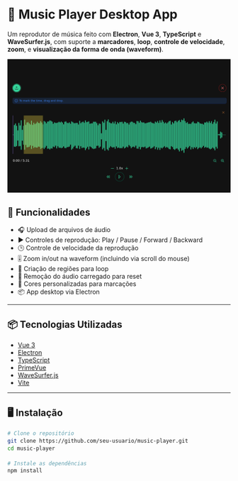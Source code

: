 # 🎵 Music Player Desktop App

Um reprodutor de música feito com **Electron**, **Vue 3**, **TypeScript** e **WaveSurfer.js**, com suporte a **marcadores**, **loop**, **controle de velocidade**, **zoom**, e **visualização da forma de onda (waveform)**.

![screenshot](./assets/screenshot.png)

## 🚀 Funcionalidades

- 🎧 Upload de arquivos de áudio
- ▶️ Controles de reprodução: Play / Pause / Forward / Backward
- 🕒 Controle de velocidade da reprodução
- 🎚️ Zoom in/out na waveform (incluindo via scroll do mouse)
- 🔁 Criação de regiões para loop
- 🧼 Remoção do áudio carregado para reset
- 🎨 Cores personalizadas para marcações
- 📦 App desktop via Electron

---

## 📦 Tecnologias Utilizadas

- [Vue 3](https://vuejs.org/)
- [Electron](https://www.electronjs.org/)
- [TypeScript](https://www.typescriptlang.org/)
- [PrimeVue](https://primevue.org/)
- [WaveSurfer.js](https://wavesurfer-js.org/)
- [Vite](https://vitejs.dev/)

---

## 🖥️ Instalação

```bash
# Clone o repositório
git clone https://github.com/seu-usuario/music-player.git
cd music-player

# Instale as dependências
npm install